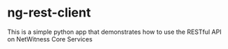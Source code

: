 # ng-rest-client
This is a simple python app that demonstrates how to use the RESTful API on NetWitness Core Services
